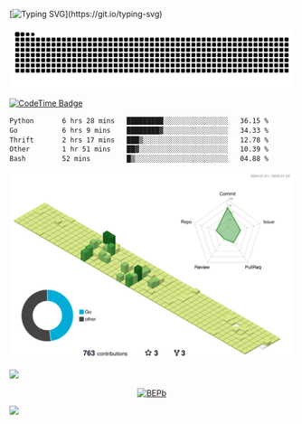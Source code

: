 [![Typing SVG](https://readme-typing-svg.demolab.com?font=JetBrains+Mono&duration=3000&center=true&vCenter=true&multiline=true&repeat=false&width=800&height=80&lines=Welcome+to+KevinMatt's+workshop;Do+not+go+gentle+into+that+good+night.)](https://git.io/typing-svg)

![snake-grid](https://raw.githubusercontent.com/kevinmatthe/kevinmatthe/output/github-contribution-grid-snake-dark.svg)

[![CodeTime Badge](https://img.shields.io/endpoint?style=flat-square&color=222&url=https%3A%2F%2Fapi.codetime.dev%2Fshield%3Fid%3D30418%26project%3D%26in=0)](https://codetime.dev)

<!--START_SECTION:waka-->

```txt
Python       6 hrs 28 mins   █████████░░░░░░░░░░░░░░░░   36.15 %
Go           6 hrs 9 mins    ████████▓░░░░░░░░░░░░░░░░   34.33 %
Thrift       2 hrs 17 mins   ███▒░░░░░░░░░░░░░░░░░░░░░   12.78 %
Other        1 hr 51 mins    ██▓░░░░░░░░░░░░░░░░░░░░░░   10.39 %
Bash         52 mins         █▒░░░░░░░░░░░░░░░░░░░░░░░   04.88 %
```

<!--END_SECTION:waka-->

<!--   profile-green-animate -->
![](./profile-3d-contrib/profile-green-animate.svg)

<!--  2d history skills -->
<img src="https://cr-skills-chart-widget.azurewebsites.net/api/api?username=kevinmatthe" width="auto"></img>

<p align="center"> 
<a href="https://github.com/ryo-ma/github-profile-trophy"><img src="https://github-profile-trophy.vercel.app/?username=kevinmatthe" alt="BEPb" /></a>
</p>

<img src="https://cr-ss-service.azurewebsites.net/api/ScreenShot?widget=summary&username=kevinmatthe" width="auto"></img>

